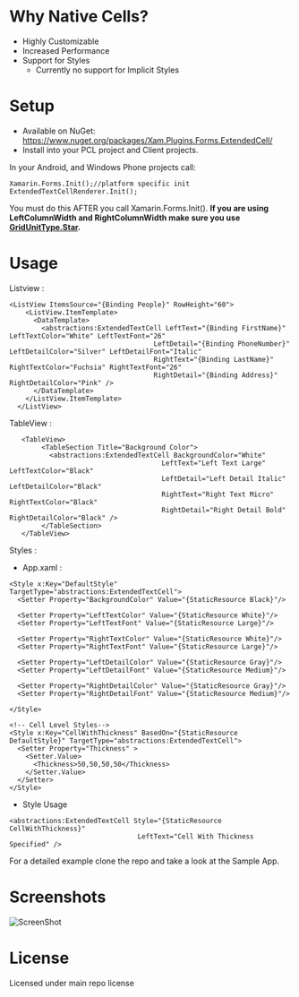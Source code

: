 # Why Native Cells?
* Highly Customizable
* Increased Performance
* Support for Styles
    * Currently no support for Implicit Styles   

# Setup
* Available on NuGet: https://www.nuget.org/packages/Xam.Plugins.Forms.ExtendedCell/
* Install into your PCL project and Client projects.

In your Android, and Windows Phone projects call:

```
Xamarin.Forms.Init();//platform specific init
ExtendedTextCellRenderer.Init();
```

You must do this AFTER you call Xamarin.Forms.Init(). **If you are using LeftColumnWidth and RightColumnWidth make sure you use [GridUnitType.Star](http://iosapi.xamarin.com/index.aspx?link=T%3AXamarin.Forms.GridUnitType).**

# Usage

Listview :
```
<ListView ItemsSource="{Binding People}" RowHeight="60">
    <ListView.ItemTemplate>
      <DataTemplate>
        <abstractions:ExtendedTextCell LeftText="{Binding FirstName}" LeftTextColor="White" LeftTextFont="26"
                                    LeftDetail="{Binding PhoneNumber}" LeftDetailColor="Silver" LeftDetailFont="Italic"
                                    RightText="{Binding LastName}" RightTextColor="Fuchsia" RightTextFont="26"
                                    RightDetail="{Binding Address}" RightDetailColor="Pink" />
      </DataTemplate>
    </ListView.ItemTemplate>
  </ListView>
```

TableView : 

```
   <TableView>
        <TableSection Title="Background Color">
          <abstractions:ExtendedTextCell BackgroundColor="White"
                                      LeftText="Left Text Large" LeftTextColor="Black"
                                      LeftDetail="Left Detail Italic" LeftDetailColor="Black"
                                      RightText="Right Text Micro" RightTextColor="Black"
                                      RightDetail="Right Detail Bold" RightDetailColor="Black" />
        </TableSection>
   </TableView>
```

Styles : 

- App.xaml : 
```
<Style x:Key="DefaultStyle" TargetType="abstractions:ExtendedTextCell">
  <Setter Property="BackgroundColor" Value="{StaticResource Black}"/>
  
  <Setter Property="LeftTextColor" Value="{StaticResource White}"/>
  <Setter Property="LeftTextFont" Value="{StaticResource Large}"/>

  <Setter Property="RightTextColor" Value="{StaticResource White}"/>
  <Setter Property="RightTextFont" Value="{StaticResource Large}"/>

  <Setter Property="LeftDetailColor" Value="{StaticResource Gray}"/>
  <Setter Property="LeftDetailFont" Value="{StaticResource Medium}"/>
  
  <Setter Property="RightDetailColor" Value="{StaticResource Gray}"/>
  <Setter Property="RightDetailFont" Value="{StaticResource Medium}"/>

</Style>
      
<!-- Cell Level Styles--> 
<Style x:Key="CellWithThickness" BasedOn="{StaticResource DefaultStyle}" TargetType="abstractions:ExtendedTextCell">
  <Setter Property="Thickness" >
    <Setter.Value>
      <Thickness>50,50,50,50</Thickness>
    </Setter.Value>
  </Setter>
</Style>
```
- Style Usage
```
<abstractions:ExtendedTextCell Style="{StaticResource CellWithThickness}"
                                LeftText="Cell With Thickness Specified" />
```

For a detailed example clone the repo and take a look at the Sample App.

# Screenshots

![ScreenShot](https://raw.githubusercontent.com/paulpatarinski/Xamarin.Forms.Plugins/master/SampleApp/Images/Screenshots/ExtendedTextCell_All.png)

# License
Licensed under main repo license
